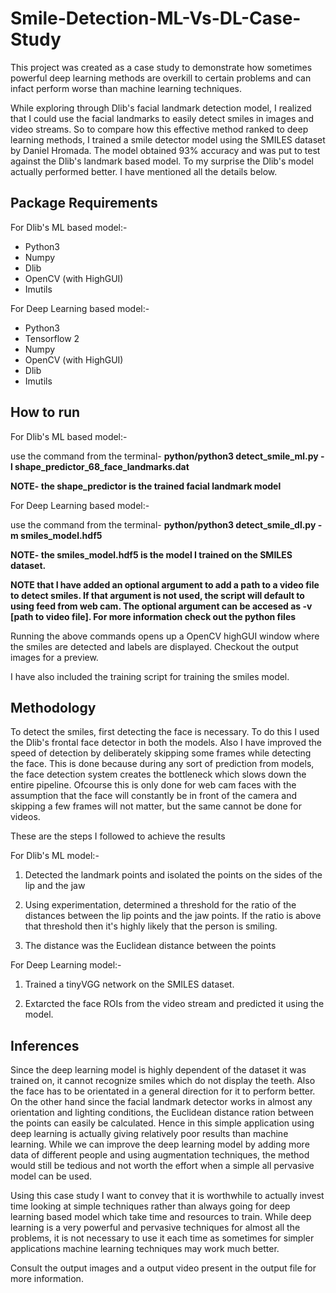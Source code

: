 # Smile-Detection-ML-Vs-DL-Case-Study
This project was created as a case study to demonstrate how sometimes powerful deep learning methods are overkill to certain problems and can infact perform worse than machine learning techniques.

While exploring through Dlib's facial landmark detection model, I realized that I could use the facial landmarks to easily detect smiles in images and video streams. So to compare how this effective method ranked to deep learning methods, I trained a smile detector model using the SMILES dataset by Daniel Hromada. The model obtained 93% accuracy and was put to test against the Dlib's landmark based model. To my surprise the Dlib's model actually performed better. I have mentioned all the details below.

## Package Requirements
For Dlib's ML based model:-
- Python3
- Numpy
- Dlib
- OpenCV (with HighGUI)
- Imutils

For Deep Learning based model:-
- Python3
- Tensorflow 2
- Numpy
- OpenCV (with HighGUI)
- Dlib
- Imutils

## How to run
For Dlib's ML based model:-

use the command from the terminal- <b>python/python3 detect_smile_ml.py -l shape_predictor_68_face_landmarks.dat</b>

<b>NOTE- the shape_predictor is the trained facial landmark model</b>

For Deep Learning based model:-

use the command from the terminal- <b>python/python3 detect_smile_dl.py -m smiles_model.hdf5</b>

<b> NOTE- the smiles_model.hdf5 is the model I trained on the SMILES dataset.</b>

<b>NOTE that I have added an optional argument to add a path to a video file to detect smiles. If that argument is not used, the script will default to using feed from web cam. The optional argument can be accesed as -v [path to video file]. For more information check out the python files</b>

Running the above commands opens up a OpenCV highGUI window where the smiles are detected and labels are displayed. Checkout the output images for a preview.

I have also included the training script for training the smiles model.

## Methodology
To detect the smiles, first detecting the face is necessary. To do this I used the Dlib's frontal face detector in both the models. Also I have improved the speed of detection by deliberately skipping some frames while detecting the face. This is done because during any sort of prediction from models, the face detection system creates the bottleneck which slows down the entire pipeline. Ofcourse this is only done for web cam faces with the assumption that the face will constantly be in front of the camera and skipping a few frames will not matter, but the same cannot be done for videos.

These are the steps I followed to achieve the results

For Dlib's ML model:-

1) Detected the landmark points and isolated the points on the sides of the lip and the jaw

2) Using experimentation, determined a threshold for the ratio of the distances between the lip points and the jaw points. If the ratio is above that threshold then it's highly likely that the person is smiling.

3) The distance was the Euclidean distance between the points


For Deep Learning model:-
1) Trained a tinyVGG network on the SMILES dataset.

2) Extarcted the face ROIs from the video stream and predicted it using the model.

## Inferences
Since the deep learning model is highly dependent of the dataset it was trained on, it cannot recognize smiles which do not display the teeth. Also the face has to be orientated in a general direction for it to perform better. On the other hand since the facial landmark detector works in almost any orientation and lighting conditions, the Euclidean distance ration between the points can easily be calculated. Hence in this simple application using deep learning is actually giving relatively poor results than machine learning. While we can improve the deep learning model by adding more data of different people and using augmentation techniques, the method would still be tedious and not worth the effort when a simple all pervasive model can be used.

Using this case study I want to convey that it is worthwhile to actually invest time looking at simple techniques rather than always going for deep learning based model which take time and resources to train. While deep learning is a very powerful and pervasive techniques for almost all the problems, it is not necessary to use it each time as sometimes for simpler applications machine learning techniques may work much better. 

Consult the output images and a output video present in the output file for more information.

